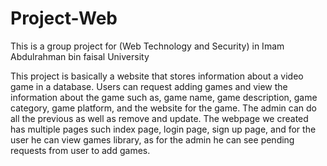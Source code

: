 # Project-Web
This is a group project for (Web Technology and Security) in Imam Abdulrahman bin faisal University

This project is basically a website that stores information about a video game in a database. 
Users can request adding games and view the information about the game such as, game name, game description, 
game category, game platform, and the website for the game.
The admin can do all the previous as well as remove and update.
The webpage we created has multiple pages such index page, login page, sign up page, and for the user 
he can view games library, as for the admin he can see pending requests from user to add games.
